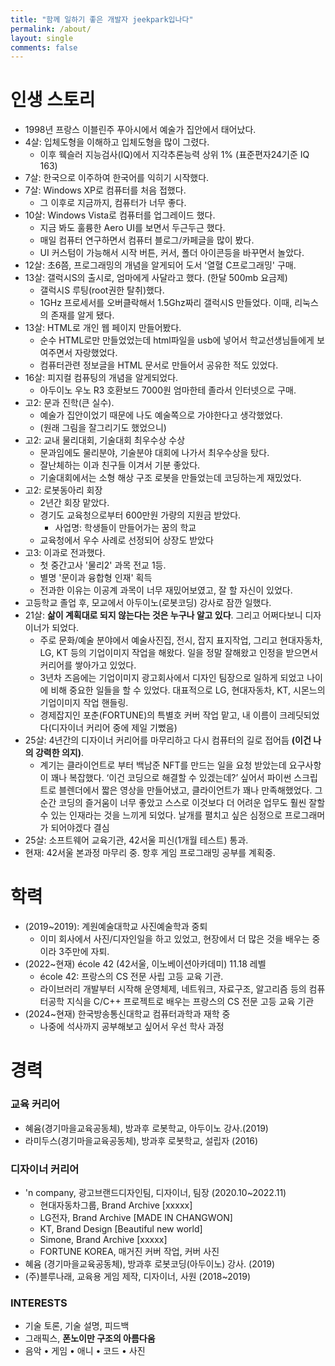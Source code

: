 ```yaml
---
title: "함께 일하기 좋은 개발자 jeekpark입나다"
permalink: /about/
layout: single
comments: false
---
```


# 인생 스토리

- 1998년 프랑스 이블린주 푸아시에서 예술가 집안에서 태어났다.
- 4살: 입체도형을 이해하고 입체도형을 많이 그렸다.
    - 이후 웩슬러 지능검사(IQ)에서 지각추론능력 상위 1% (표준편자24기준 IQ 163)
- 7살: 한국으로 이주하여 한국어를 익히기 시작했다.
- 7살: Windows XP로 컴퓨터를 처음 접했다. 
    - 그 이후로 지금까지, 컴퓨터가 너무 좋다.
- 10살: Windows Vista로 컴퓨터를 업그레이드 했다.
    - 지금 봐도 훌륭한 Aero UI를 보면서 두근두근 했다.
    - 매일 컴퓨터 연구하면서 컴퓨터 블로그/카페글을 많이 봤다.
    - UI 커스텀이 가능해서 시작 버튼, 커서, 폴더 아이콘등을 바꾸면서 놀았다.
- 12살: 초6쯤, 프로그래밍의 개념을 알게되어 도서 '열혈 C프로그래밍' 구매.
- 13살: 갤럭시S의 출시로, 엄마에게 사달라고 했다. (한달 500mb 요금제)
    - 갤럭시S 루팅(root권한 탈취)했다.
    - 1GHz 프로세서를 오버클락해서 1.5Ghz짜리 갤럭시S 만들었다. 이때, 리눅스의 존재를 알게 됐다.
- 13살: HTML로 개인 웹 페이지 만들어봤다.
    - 순수 HTML로만 만들었었는데 html파일을 usb에 넣어서 학교선생님들에게 보여주면서 자랑했었다.
    - 컴퓨터관련 정보글을 HTML 문서로 만들어서 공유한 적도 있었다.
- 16살: 피지컬 컴퓨팅의 개념을 알게되었다.
    - 아두이노 우노 R3 호환보드 7000원 엄마한테 졸라서 인터넷으로 구매.
- 고2: 문과 진학(큰 실수).
    - 예술가 집안이었기 때문에 나도 예술쪽으로 가야한다고 생각했었다.
    - (원래 그림을 잘그리기도 했었으니)
- 고2: 교내 물리대회, 기술대회 최우수상 수상
    - 문과임에도 물리분야, 기술분야 대회에 나가서 최우수상을 탔다.
    - 잘난체하는 이과 친구들 이겨서 기분 좋았다.
    - 기술대회에서는 소형 해상 구조 로봇을 만들었는데 코딩하는게 재밌었다.
- 고2: 로봇동아리 회장
    - 2년간 회장 맡았다.
    - 경기도 교육청으로부터 600만원 가량의 지원금 받았다. 
        - 사업명: 학생들이 만들어가는 꿈의 학교
    - 교육청에서 우수 사례로 선정되어 상장도 받았다
- 고3: 이과로 전과했다.
    - 첫 중간고사 '물리2' 과목 전교 1등.
    - 별명 '문이과 융합형 인재' 획득
    - 전과한 이유는 이공계 과목이 너무 재밌어보였고, 잘 할 자신이 있었다.
- 고등학교 졸업 후, 모교에서 아두이노(로봇코딩) 강사로 잠깐 일했다.
- 21살: **삶이 계획대로 되지 않는다는 것은 누구나 알고 있다**. 그리고 어쩌다보니 디자이너가 되었다.
    - 주로 문화/예술 분야에서 예술사진집, 전시, 잡지 표지작업, 그리고 현대자동차, LG, KT 등의 기업이미지 작업을 해왔다. 일을 정말 잘해왔고 인정을 받으면서 커리어를 쌓아가고 있었다.
    - 3년차 즈음에는 기업이미지 광고회사에서 디자인 팀장으로 일하게 되었고 나이에 비해 중요한 일들을 할 수 있었다. 대표적으로 LG, 현대자동차, KT, 시몬느의 기업이미지 작업 핸들링.
    - 경제잡지인 포춘(FORTUNE)의 특별호 커버 작업 맡고, 내 이름이 크레딧되었다(디자이너 커리어 중에 제일 기뻤음)
- 25살: 4년간의 디자이너 커리어를 마무리하고 다시 컴퓨터의 길로 접어듬 **(이건 나의 강력한 의지)**.
    - 계기는 클라이언트로 부터 백남준 NFT를 만드는 일을 요청 받았는데 요구사항이 꽤나 복잡했다. ‘이건 코딩으로 해결할 수 있겠는데?’ 싶어서 파이썬 스크립트로 블렌더에서 짧은 영상을 만들어냈고, 클라이언트가 꽤나 만족해했었다. 그 순간 코딩의 즐거움이 너무 좋았고 스스로 이것보다 더 어려운 업무도 훨씬 잘할 수 있는 인재라는 것을 느끼게 되었다. 날개를 펼치고 싶은 심정으로 프로그래머가 되어야겠다 결심
- 25살: 소프트웨어 교육기관, 42서울 피신(1개월 테스트) 통과.
- 현재: 42서울 본과정 마무리 중. 항후 게임 프로그래밍 공부를 계획중.

# 학력
- (2019~2019): 계원예술대학교 사진예술학과 중퇴
    - 이미 회사에서 사진/디자인일을 하고 있었고, 현장에서 더 많은 것을 배우는 중이라 3주만에 자퇴.
- (2022~현재) école 42 (42서울, 이노베이션아카데미) 11.18 레벨
    - école 42: 프랑스의 CS 전문 사립 고등 교육 기관.
    - 라이브러리 개발부터 시작해 운영체제, 네트워크, 자료구조, 알고리즘 등의 컴퓨터공학 지식을 C/C++ 프로젝트로 배우는 프랑스의 CS 전문 고등 교육 기관
- (2024~현재) 한국방송통신대학교 컴퓨터과학과 재학 중
    - 나중에 석사까지 공부해보고 싶어서 우선 학사 과정
# 경력

### 교육 커리어
- 혜윰(경기마을교육공동체), 방과후 로봇학교, 아두이노 강사.(2019)
- 라미두스(경기마을교육공동체), 방과후 로봇학교, 설립자 (2016)

### 디자이너 커리어
- 'n company, 광고브랜드디자인팀, 디자이너, 팀장 (2020.10~2022.11)
    - 현대자동차그룹, Brand Archive [xxxxx]<br>
    - LG전자, Brand Archive [MADE IN CHANGWON]<br>
    - KT, Brand Design [Beautiful new world]<br>
    - Simone, Brand Archive [xxxxx]<br>
    - FORTUNE KOREA, 매거진 커버 작업, 커버 사진<br>
- 혜윰 (경기마을교육공동체), 방과후 로봇코딩(아두이노) 강사. (2019)
- (주)블루나래, 교육용 게임 제작, 디자이너, 사원 (2018~2019)

### INTERESTS
- 기술 토론, 기술 설명, 피드백
- 그래픽스, **폰노이만 구조의 아름다움**
- 음악 • 게임 • 애니 • 코드 • 사진

